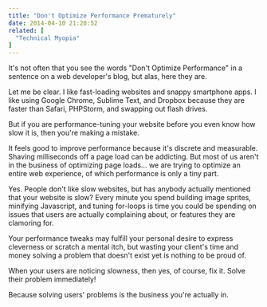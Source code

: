 ```yaml
---
title: "Don't Optimize Performance Prematurely"
date: 2014-04-10 21:20:52
related: [
  "Technical Myopia"
]
---
```


It's not often that you see the words "Don't Optimize Performance" in a sentence on a web developer's blog, but alas, here they are.

Let me be clear. I like fast-loading websites and snappy smartphone apps. I like using Google Chrome, Sublime Text, and Dropbox because they are faster than Safari, PHPStorm, and swapping out flash drives.

But if you are performance-tuning your website before you even know how slow it is, then you're making a mistake.

It feels good to improve performance because it's discrete and measurable. Shaving milliseconds off a page load can be addicting. But most of us aren't in the business of optimizing page loads… we are trying to optimize an entire web experience, of which performance is only a tiny part.

Yes. People don't like slow websites, but has anybody actually mentioned that your website is slow? Every minute you spend building image sprites, minifying Javascript, and tuning for-loops is time you could be spending on issues that users are actually complaining about, or features they are clamoring for.

Your performance tweaks may fulfill your personal desire to express cleverness or scratch a mental itch, but wasting your client's time and money solving a problem that doesn't exist yet is nothing to be proud of.

When your users are noticing slowness, then yes, of course, fix it. Solve their problem immediately!

Because solving users' problems is the business you're actually in.
